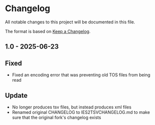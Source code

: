 # Changelog
All notable changes to this project will be documented in this file.

The format is based on [Keep a Changelog](https://keepachangelog.com/en/1.0.0/).

## 1.0 - 2025-06-23

## Fixed
- Fixed an encoding error that was preventing old TOS files from being read 

## Update
- No longer produces tsv files, but instead produces xml files
- Renamed original CHANGELOG to IES2TSVCHANGELOG.md to make sure that the original fork's changelog exists
